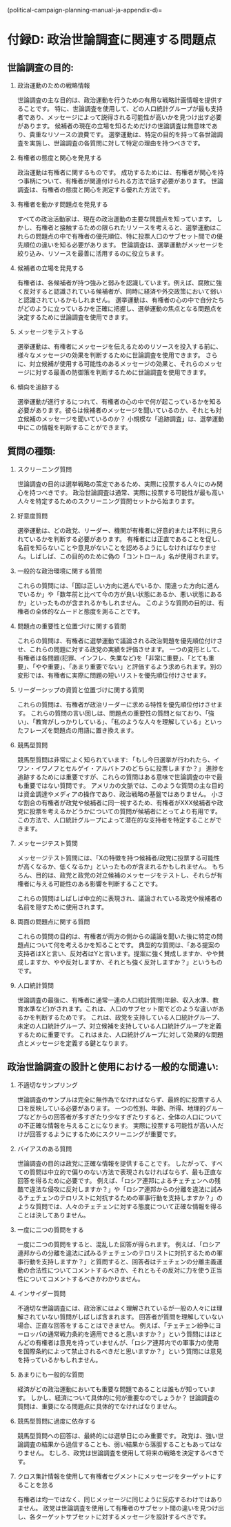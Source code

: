 (political-campaign-planning-manual-ja-appendix-d)=
# 付録D: 政治世論調査に関連する問題点

## 世論調査の目的:

1. 政治運動のための戦略情報

   世論調査の主な目的は、政治運動を行うための有用な戦略計画情報を提供することです。
   特に、世論調査を使用して、どの人口統計グループが最も支持者であり、メッセージによって説得される可能性が高いかを見つけ出す必要があります。
   候補者の現在の立場を知るためだけの世論調査は無意味であり、貴重なリソースの浪費です。
   選挙運動は、特定の目的を持って各世論調査を実施し、世論調査の各質問に対して特定の理由を持つべきです。

2. 有権者の態度と関心を発見する

   政治運動は有権者に関するものです。
   成功するためには、有権者が関心を持つ事柄について、有権者が関連付けられる方法で話す必要があります。
   世論調査は、有権者の態度と関心を測定する優れた方法です。

3. 有権者を動かす問題点を発見する

   すべての政治活動家は、現在の政治運動の主要な問題点を知っています。
   しかし、有権者と接触するための限られたリソースを考えると、選挙運動はこれらの問題点の中で有権者の優先順位、特に投票人口のサブセット間での優先順位の違いを知る必要があります。
   世論調査は、選挙運動がメッセージを絞り込み、リソースを最善に活用するのに役立ちます。

4. 候補者の立場を発見する

   有権者は、各候補者が持つ強みと弱みを認識しています。例えば、腐敗に強く反対すると認識されている候補者が、同時に経済や外交政策において弱いと認識されているかもしれません。
   選挙運動は、有権者の心の中で自分たちがどのように立っているかを正確に把握し、選挙運動の焦点となる問題点を決定するために世論調査を使用できます。

5. メッセージをテストする

   選挙運動は、有権者にメッセージを伝えるためのリソースを投入する前に、様々なメッセージの効果を判断するために世論調査を使用できます。
   さらに、対立候補が使用する可能性のあるメッセージの効果と、それらのメッセージに対する最善の防御策を判断するために世論調査を使用できます。

6. 傾向を追跡する

   選挙運動が進行するにつれて、有権者の心の中で何が起こっているかを知る必要があります。彼らは候補者のメッセージを聞いているのか、それとも対立候補のメッセージを聞いているのか？
   小規模な「追跡調査」は、選挙運動中にこの情報を判断することができます。

## 質問の種類:

1. スクリーニング質問

   世論調査の目的は選挙戦略の策定であるため、実際に投票する人々にのみ関心を持つべきです。
   政治世論調査は通常、実際に投票する可能性が最も高い人々を特定するためのスクリーニング質問セットから始まります。

2. 好意度質問

   選挙運動は、どの政党、リーダー、機関が有権者に好意的または不利に見られているかを判断する必要があります。
   有権者には正直であることを促し、名前を知らないことや意見がないことを認めるようにしなければなりません。しばしば、この目的のために偽の「コントロール」名が使用されます。

3. 一般的な政治環境に関する質問

   これらの質問には、「国は正しい方向に進んでいるか、間違った方向に進んでいるか」や「数年前と比べて今の方が良い状態にあるか、悪い状態にあるか」といったものが含まれるかもしれません。
   このような質問の目的は、有権者の全体的なムードと態度を測ることです。

4. 問題点の重要性と位置づけに関する質問

   これらの質問は、有権者に選挙運動で議論される政治問題を優先順位付けさせ、これらの問題に対する政党の実績を評価させます。
   一つの変形として、有権者は各問題(犯罪、インフレ、失業など)を「非常に重要」、「とても重要」、「やや重要」、「あまり重要でない」と評価するよう求められます。別の変形では、有権者に実際に問題の短いリストを優先順位付けさせます。

5. リーダーシップの資質と位置づけに関する質問

   これらの質問は、有権者が政治リーダーに求める特性を優先順位付けさせます。
   これらの質問の言い回しは、問題点の重要性の質問と似ており、「強い」、「教育がしっかりしている」、「私のような人々を理解している」といったフレーズを問題点の用語に置き換えます。

6. 競馬型質問

   競馬型質問は非常によく知られています: 「もし今日選挙が行われたら、イワン・イワノフとセルゲイ・アルバトフのどちらに投票しますか？」
   進捗を追跡するためには重要ですが、これらの質問はある意味で世論調査の中で最も重要ではない質問です。
   アメリカの文脈では、このような質問の主な目的は資金調達やメディアの操作であり、政治戦略の基盤ではありません。
   小さな割合の有権者が政党や候補者に同一視するため、有権者がXXX候補者や政党に投票を考えるかどうかについての質問が候補者にとってより有用です。この方法で、人口統計グループによって潜在的な支持者を特定することができます。

7. メッセージテスト質問

   メッセージテスト質問には、「Xの特徴を持つ候補者/政党に投票する可能性が高くなるか、低くなるか」といったものが含まれるかもしれません。
   もちろん、目的は、政党と政党の対立候補のメッセージをテストし、それらが有権者に与える可能性のある影響を判断することです。

   これらの質問はしばしば中立的に表現され、議論されている政党や候補者の名前を隠すために使用されます。

8. 両面の問題点に関する質問

   これらの質問の目的は、有権者が両方の側からの議論を聞いた後に特定の問題点について何を考えるかを知ることです。
   典型的な質問は、「ある提案の支持者はXと言い、反対者はYと言います。提案に強く賛成しますか、やや賛成しますか、やや反対しますか、それとも強く反対しますか？」というものです。

9. 人口統計質問

   世論調査の最後に、有権者に通常一連の人口統計質問(年齢、収入水準、教育水準など)がされます。これは、人口のサブセット間でどのような違いがあるかを判断するためです。
   これは、政党を支持している人口統計グループ、未定の人口統計グループ、対立候補を支持している人口統計グループを定義するために重要です。
   これはまた、人口統計グループに対して効果的な問題点とメッセージを定義する鍵となります。

## 政治世論調査の設計と使用における一般的な間違い:

1. 不適切なサンプリング

   世論調査のサンプルは完全に無作為でなければならず、最終的に投票する人口を反映している必要があります。
   一つの性別、年齢、所得、地理的グループなどからの回答者が多すぎたり少なすぎたりすると、全体の人口についての不正確な情報を与えることになります。
   実際に投票する可能性が高い人だけが回答するようにするためにスクリーニングが重要です。

2. バイアスのある質問

   世論調査の目的は政党に正確な情報を提供することです。
   したがって、すべての質問は中立的で偏りのない方法で表現されなければならず、最も正直な回答を得るために必要です。
   例えば、「ロシア連邦によるチェチェンへの残酷で違法な侵攻に反対しますか？」や「ロシア連邦からの分離を違法に試みるチェチェンのテロリストに対抗するための軍事行動を支持しますか？」のような質問では、人々のチェチェンに対する態度について正確な情報を得ることは決してありません。

3. 一度に二つの質問をする

   一度に二つの質問をすると、混乱した回答が得られます。
   例えば、「ロシア連邦からの分離を違法に試みるチェチェンのテロリストに対抗するための軍事行動を支持しますか？」と質問すると、回答者はチェチェンの分離主義運動の合法性についてコメントするべきか、それともその反対に力を使う正当性についてコメントするべきかわかりません。

4. インサイダー質問

   不適切な世論調査には、政治家にはよく理解されているが一般の人々には理解されていない質問がしばしば含まれます。
   回答者が質問を理解していない場合、正直な回答をすることはできません。
   例えば、「チェチェン紛争にヨーロッパの通常戦力条約を適用できると思いますか？」という質問にはほとんどの有権者は意見を持っていませんが、「ロシア連邦内での軍事力の使用を国際条約によって禁止されるべきだと思いますか？」という質問には意見を持っているかもしれません。

5. あまりにも一般的な質問

   経済がどの政治運動においても重要な問題であることは誰もが知っています。
   しかし、経済について具体的に何が重要なのでしょうか？
   世論調査の質問は、重要になる問題点に具体的でなければなりません。

6. 競馬型質問に過度に依存する

   競馬型質問への回答は、最終的には選挙日にのみ重要です。
   政党は、強い世論調査の結果から過信することも、弱い結果から落胆することもあってはなりません。
   むしろ、政党は世論調査を使用して将来の戦略を決定するべきです。

7. クロス集計情報を使用して有権者セグメントにメッセージをターゲットにすることを怠る

   有権者は均一ではなく、同じメッセージに同じように反応するわけではありません。
   政党は世論調査を使用して有権者のサブセット間の違いを見つけ出し、各ターゲットサブセットに対するメッセージを設計するべきです。
